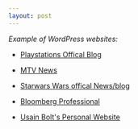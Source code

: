 ```yaml
---
layout: post
---
```


*Example of WordPress websites:*

* [Playstations Offical Blog]

* [MTV News]

* [Starwars Wars offical News/blog]

* [Bloomberg Professional]

* [Usain Bolt's Personal Website]


[Playstations Offical Blog]: https://blog.us.playstation.com/
[MTV News]: http://www.mtv.com/news/
[Starwars Wars offical News/blog]: https://www.starwars.com/news
[Bloomberg Professional]: https://www.bloomberg.com/professional/
[Usain Bolt's Personal Website]: http://usainbolt.com/
